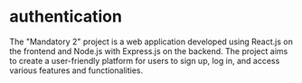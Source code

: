 # authentication
The "Mandatory 2" project is a web application developed using React.js on the frontend and Node.js with Express.js on the backend. The project aims to create a user-friendly platform for users to sign up, log in, and access various features and functionalities.
